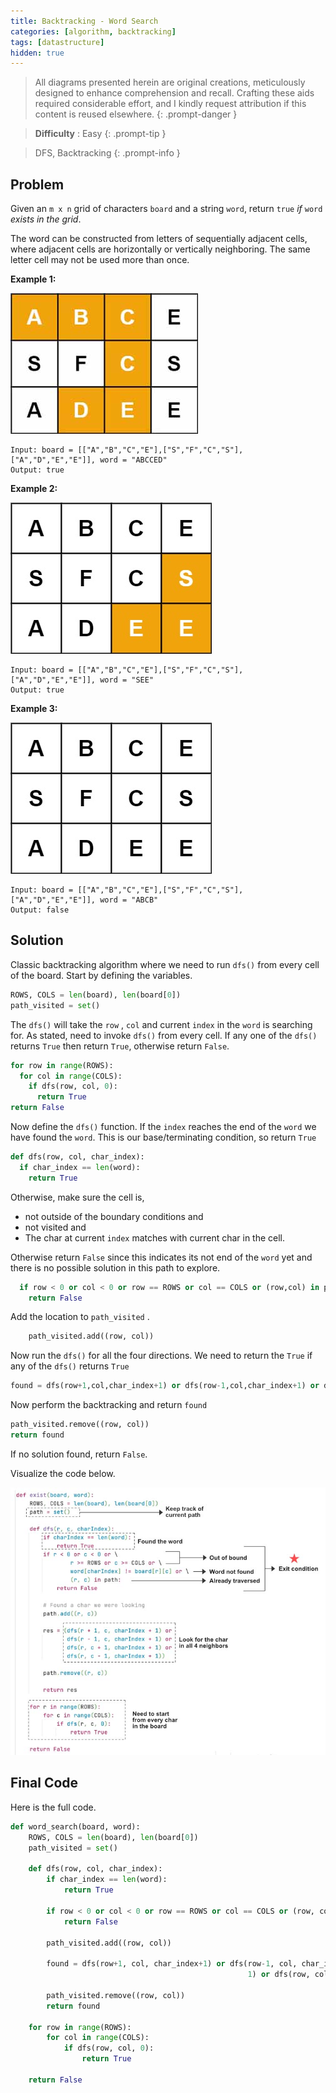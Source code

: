 ```yaml
---
title: Backtracking - Word Search
categories: [algorithm, backtracking]
tags: [datastructure]
hidden: true
---
```


> All diagrams presented herein are original creations, meticulously designed to enhance comprehension and recall. Crafting these aids required considerable effort, and I kindly request attribution if this content is reused elsewhere.
{: .prompt-danger }

> **Difficulty** :  Easy
{: .prompt-tip }

> DFS, Backtracking
{: .prompt-info }

## Problem

Given an `m x n` grid of characters `board` and a string `word`, return `true` *if* `word` *exists in the grid*.

The word can be constructed from letters of sequentially adjacent cells, where adjacent cells are horizontally or vertically neighboring. The same letter cell may not be used more than once.

**Example 1:**

![queens](../assets/img/word2.jpg)

```
Input: board = [["A","B","C","E"],["S","F","C","S"],["A","D","E","E"]], word = "ABCCED"
Output: true
```

**Example 2:**

![queens](../assets/img/word-1.jpeg)

```
Input: board = [["A","B","C","E"],["S","F","C","S"],["A","D","E","E"]], word = "SEE"
Output: true
```

**Example 3:**

![queens](../assets/img/word3.jpeg)

```
Input: board = [["A","B","C","E"],["S","F","C","S"],["A","D","E","E"]], word = "ABCB"
Output: false
```

## Solution

Classic backtracking algorithm where we need to run `dfs()` from every cell of the board. Start by defining the variables.

```python
ROWS, COLS = len(board), len(board[0])
path_visited = set()
```

The `dfs()` will take the `row` , `col` and current `index` in the `word` is searching for. As stated, need to invoke `dfs()` from every cell. If any one of the `dfs()` returns `True` then return `True`, otherwise return `False`.

```python
for row in range(ROWS):
  for col in range(COLS):
    if dfs(row, col, 0):
      return True
return False
```

Now define the `dfs()` function. If the `index` reaches the end of the `word` we have found the `word`. This is our base/terminating condition, so return `True`

```python
def dfs(row, col, char_index):
  if char_index == len(word):
    return True
```

Otherwise, make sure the cell is, 

- not outside of the boundary conditions and 
- not visited and 
- The char at current `index` matches with current char in the cell.

Otherwise return `False` since this indicates its not end of the `word` yet and there is no possible solution in this path to explore.

```python
  if row < 0 or col < 0 or row == ROWS or col == COLS or (row,col) in path_visited or word[char_index]!=board[row][col]:
    return False
```

Add the location to `path_visited` .

```python 
	path_visited.add((row, col))
```

Now run the `dfs()` for all the four directions. We need to return the `True` if any of the `dfs()` returns `True`

```python
found = dfs(row+1,col,char_index+1) or dfs(row-1,col,char_index+1) or dfs(row,col+1,char_index+1) or dfs(row,col-1,char_index+1)
```

Now perform the backtracking and return `found`

```python
path_visited.remove((row, col))
return found
```

If no solution found, return `False`.

Visualize the code below.

![word_search](../assets/img/word_search.jpg)

## Final Code

Here is the full code.

```python
def word_search(board, word):
    ROWS, COLS = len(board), len(board[0])
    path_visited = set()

    def dfs(row, col, char_index):
        if char_index == len(word):
            return True

        if row < 0 or col < 0 or row == ROWS or col == COLS or (row, col) in path_visited or word[char_index] != board[row][col]:
            return False

        path_visited.add((row, col))

        found = dfs(row+1, col, char_index+1) or dfs(row-1, col, char_index +
                                                     1) or dfs(row, col+1, char_index+1) or dfs(row, col-1, char_index+1)

        path_visited.remove((row, col))
        return found

    for row in range(ROWS):
        for col in range(COLS):
            if dfs(row, col, 0):
                return True

    return False
```







